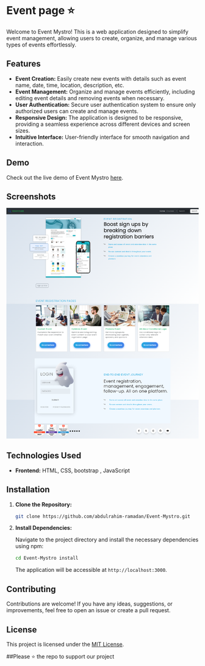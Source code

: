 # Event page ⭐

Welcome to Event Mystro! This is a web application designed to simplify event management, allowing users to create, organize, and manage various types of events effortlessly.

## Features

- **Event Creation:** Easily create new events with details such as event name, date, time, location, description, etc.
- **Event Management:** Organize and manage events efficiently, including editing event details and removing events when necessary.
- **User Authentication:** Secure user authentication system to ensure only authorized users can create and manage events.
- **Responsive Design:** The application is designed to be responsive, providing a seamless experience across different devices and screen sizes.
- **Intuitive Interface:** User-friendly interface for smooth navigation and interaction.

## Demo

Check out the live demo of Event Mystro [here](https://abdulrahim-ramadan.github.io/Event-Mystro/).

## Screenshots

![project demo](screenshot1.png)

## Technologies Used

- **Frontend:** HTML, CSS, bootstrap , JavaScript 


## Installation

1. **Clone the Repository:**

   ```bash
   git clone https://github.com/abdulrahim-ramadan/Event-Mystro.git
   ```

2. **Install Dependencies:**

   Navigate to the project directory and install the necessary dependencies using npm:

   ```bash
   cd Event-Mystro install
   ```


   The application will be accessible at `http://localhost:3000`.

## Contributing

Contributions are welcome! If you have any ideas, suggestions, or improvements, feel free to open an issue or create a pull request.

## License

This project is licensed under the [MIT License](LICENSE).




##Please ⭐ the repo to support our project
